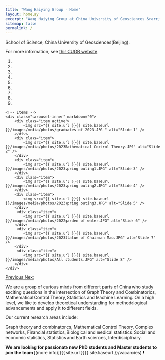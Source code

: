 ```yaml
---
title: "Wang Haiying Group - Home"
layout: homelay
excerpt: "Wang Haiying Group at China University of Geosciences &rarr; Beijing."
sitemap: false
permalink: /
---
```

School of Science, China University of Geosciences(Beijing).

For more information, see [this CUGB website](https://scholar.cugb.edu.cn/scholar/scholarDetail/462.shtml).


<div markdown="0" id="carousel" class="carousel slide" data-ride="carousel" data-interval="4000" data-pause="hover" >
    <!-- Menu -->
    <ol class="carousel-indicators">
        <li data-target="#carousel" data-slide-to="0" class="active"></li>
        <li data-target="#carousel" data-slide-to="1"></li>
        <li data-target="#carousel" data-slide-to="2"></li>
        <li data-target="#carousel" data-slide-to="3"></li>
        <li data-target="#carousel" data-slide-to="4"></li>
        <li data-target="#carousel" data-slide-to="5"></li>
        <li data-target="#carousel" data-slide-to="6"></li>
        <li data-target="#carousel" data-slide-to="7"></li>
        <li data-target="#carousel" data-slide-to="8"></li>
    </ol>

    <!-- Items -->
    <div class="carousel-inner" markdown="0">
        <div class="item active">
            <img src="{{ site.url }}{{ site.baseurl }}/images/media/photos/graduates of 2023.JPG " alt="Slide 1" />
        </div>
        <div class="item">
            <img src="{{ site.url }}{{ site.baseurl }}/images/media/photos/2023Mathematical Control Theory.JPG" alt="Slide 2" />
        </div>
        <div class="item">
            <img src="{{ site.url }}{{ site.baseurl }}/images/media/photos/2023spring outing1.JPG" alt="Slide 3" />
        </div>
        <div class="item">
            <img src="{{ site.url }}{{ site.baseurl }}/images/media/photos/2023spring outing2.JPG" alt="Slide 4" />
        </div>
        <div class="item">
            <img src="{{ site.url }}{{ site.baseurl }}/images/media/photos/2023spring outing3.JPG" alt="Slide 5" />
        </div>       
         <div class="item">
            <img src="{{ site.url }}{{ site.baseurl }}/images/media/photos/2022garden of water.JPG" alt="Slide 6" />
        </div>       
         <div class="item">
            <img src="{{ site.url }}{{ site.baseurl }}/images/media/photos/2023Statue of Chairman Mao.JPG" alt="Slide 7" />
        </div>       
         <div class="item">
            <img src="{{ site.url }}{{ site.baseurl }}/images/media/photos/All students.JPG" alt="Slide 8" />
        </div>
    </div>
  <a class="left carousel-control" href="#carousel" role="button" data-slide="prev">
    <span class="glyphicon glyphicon-chevron-left" aria-hidden="true"></span>
    <span class="sr-only">Previous</span>
  </a>
  <a class="right carousel-control" href="#carousel" role="button" data-slide="next">
    <span class="glyphicon glyphicon-chevron-right" aria-hidden="true"></span>
    <span class="sr-only">Next</span>
  </a>
</div>



We are a group of curious minds from different parts of China who study exciting questions in the intersection of Graph Theory and Combinatorics, Mathematical Control Theory, Statistics and Machine Learning. On a high level, we like to develop theoretical understanding for methodological advancements and apply it to different fields.

Our current research areas include:

Graph theory and combinatorics,
Mathematical Control Theory,
Complex networks,
Financial statistics,
Biological and medical statistics,
Social and economic statistics,
Statistics and Earth sciences,
Interdisciplinary.


 **We are  looking for passionate new PhD students and Master students to join the team** [(more info)]({{ site.url }}{{ site.baseurl }}/vacancies) **!**




